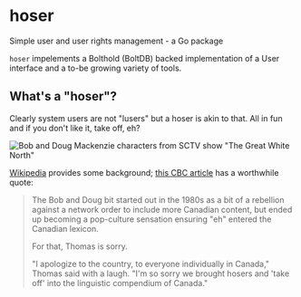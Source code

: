 # hoser
Simple user and user rights management - a Go package

`hoser` impelements a Bolthold (BoltDB) backed implementation of a User
interface and a to-be growing variety of tools.

## What's a "hoser"?

Clearly system users are not "lusers" but a hoser is akin to that. All in fun
and if you don't like it, take off, eh?

![Bob and Doug Mackenzie characters from SCTV show "The Great White North"](https://en.wikipedia.org/wiki/Bob_and_Doug_McKenzie#/media/File:Bob_and_Doug_McKenzie.jpg)

[Wikipedia](https://en.wikipedia.org/wiki/Bob_and_Doug_McKenzie) provides some
background; [this CBC
article](https://www.cbc.ca/news/entertainment/how-s-it-going-eh-bob-and-doug-mckenzie-help-raise-325k-in-special-show-1.4210544)
has a worthwhile quote:

> The Bob and Doug bit started out in the 1980s as a bit of a rebellion against
> a network order to include more Canadian content, but ended up becoming
> a pop-culture sensation  ensuring "eh" entered the Canadian lexicon.  
>
> For that, Thomas is sorry.  
> 
> "I apologize to the country, to everyone individually in Canada," Thomas said
> with a laugh. "I'm so sorry we brought hosers and 'take off' into the
> linguistic compendium of Canada."

